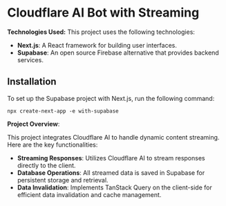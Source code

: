 # Cloudflare AI Bot with Streaming

**Technologies Used:**
This project uses the following technologies:

- **Next.js**: A React framework for building user interfaces.
- **Supabase**: An open source Firebase alternative that provides backend services.

## Installation
To set up the Supabase project with Next.js, run the following command:

```
npx create-next-app -e with-supabase
```

**Project Overview**:

This project integrates Cloudflare AI to handle dynamic content streaming. Here are the key functionalities:

- **Streaming Responses**: Utilizes Cloudflare AI to stream responses directly to the client.
- **Database Operations**: All streamed data is saved in Supabase for persistent storage and retrieval.
- **Data Invalidation**: Implements TanStack Query on the client-side for efficient data invalidation and cache management.
